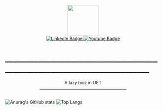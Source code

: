 <div id="header" align="center">
  <img src="https://media.giphy.com/media/M9gbBd9nbDrOTu1Mqx/giphy.gif" width="100"/>
</div>
<div id="badges" align = "center">
  <a href="[https://www.facebook.com/vietanh.duongnguyen.7/](https://www.facebook.com/vanhsusu03/)">
    <img src="https://img.shields.io/badge/facebook-blue?style=for-the-badge&logo=facebook&logoColor=white" alt="LinkedIn Badge"/>
  </a>
  <a href="https://www.youtube.com/channel/UCV8Gh7LF3xbtwbogpDIACfQ">
    <img src="https://img.shields.io/badge/YouTube-red?style=for-the-badge&logo=youtube&logoColor=white" alt="Youtube Badge"/>
  </a>
<!--   <a href="your-twitter-URL">
    <img src="https://img.shields.io/badge/Twitter-blue?style=for-the-badge&logo=twitter&logoColor=white" alt="Twitter Badge"/>
  </a> -->
</div>

# ________________________________________________________________________

<div align="center"> A lazy boiz in UET </div>

<div align="center">
____________________________________________

## 

 </div>
 
![Anurag's GitHub stats](https://github-readme-stats.vercel.app/api?username=vanhsusu03&show_icons=true&theme=dracula) ![Top Langs](https://github-readme-stats.vercel.app/api/top-langs/?username=vanhsusu03&layout=compact&size_weight=0.5&count_weight=1&langs_count=12&theme=)

<!--[![Top Langs](https://github-readme-stats.vercel.app/api/top-langs/?username=vanhsusu03&langs_count=20)](https://github.com/anuraghazra/github-readme-stats)          
                             

